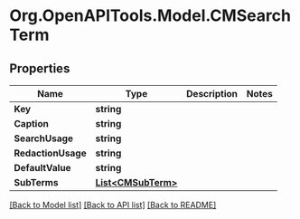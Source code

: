 # Org.OpenAPITools.Model.CMSearchTerm

## Properties

Name | Type | Description | Notes
------------ | ------------- | ------------- | -------------
**Key** | **string** |  | 
**Caption** | **string** |  | 
**SearchUsage** | **string** |  | 
**RedactionUsage** | **string** |  | 
**DefaultValue** | **string** |  | 
**SubTerms** | [**List&lt;CMSubTerm&gt;**](CMSubTerm.md) |  | 

[[Back to Model list]](../README.md#documentation-for-models) [[Back to API list]](../README.md#documentation-for-api-endpoints) [[Back to README]](../README.md)

